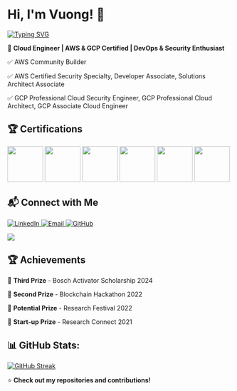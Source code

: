 # Hi, I'm Vuong! 👋

[![Typing SVG](https://readme-typing-svg.demolab.com?font=Fragment&weight=900&size=30&duration=4000&pause=500&width=600&lines=AWS+Community+Builder;Cloud+Engineer;AWS+%7C+GCP+Certified;Security+%7C+DevOps+%7C+GenAI)](https://git.io/typing-svg)


🚀 **Cloud Engineer | AWS & GCP Certified | DevOps & Security Enthusiast**  

✅ AWS Community Builder

✅ AWS Certified Security Specialty, Developer Associate, Solutions Architect Associate 

✅ GCP Professional Cloud Security Engineer, GCP Professional Cloud Architect, GCP Associate Cloud Engineer


## 🏆 Certifications
<p align="left">
  <img src="https://d1.awsstatic.com/training-and-certification/certification-badges/AWS-Certified-Security-Specialty_badge.75ad1e505c0241bdb321f4c4d9abc51c0109c54f.png" height="80">
  <img src="https://d1.awsstatic.com/training-and-certification/certification-badges/AWS-Certified-Developer-Associate_badge.5c083fa855fe82c1cf2d0c8b883c265ec72a17c0.png" height="80">
  <img src="https://d1.awsstatic.com/training-and-certification/certification-badges/AWS-Certified-Solutions-Architect-Associate_badge.3419559c682629072f1eb968d59dea0741772c0f.png" height="80">
  <img src="https://images.credly.com/size/340x340/images/4ea0ec5c-6258-4c26-9282-6ed233c0c7ac/image.png" height="80">
  <img src="https://images.credly.com/size/340x340/images/71c579e0-51fd-4247-b493-d2fa8167157a/image.png" height="80">
  <img src="https://images.credly.com/size/340x340/images/08096465-cbfc-4c3e-93e5-93c5aa61f23e/image.png" height="80">
</p>


## 📬 Connect with Me
<p align="left">
  <a href="https://www.linkedin.com/in/vuongbd2007/" target="_blank">
    <img src="https://img.shields.io/badge/LinkedIn-blue?style=flat-square&logo=linkedin" alt="LinkedIn">
  </a>
  <a href="mailto:vuongbachdoan@gmail.com">
    <img src="https://img.shields.io/badge/Email-red?style=flat-square&logo=gmail&logoColor=white" alt="Email">
  </a>
  <a href="https://github.com/vbachdoan">
    <img src="https://img.shields.io/badge/GitHub-black?style=flat-square&logo=github" alt="GitHub">
  </a>
</p>

![](https://visitor-badge.glitch.me/badge?page_id=vuongbachdoan.vuongbachdoan)


## 🏆 Achievements

🏅 **Third Prize** - Bosch Activator Scholarship 2024

🏅 **Second Prize** - Blockchain Hackathon 2022

🏅 **Potential Prize** - Research Festival 2022 

🏅 **Start-up Prize** - Research Connect 2021  


## 📊 GitHub Stats:
[![GitHub Streak](https://github-readme-streak-stats.herokuapp.com?user=vuongbachdoan&hide_border=true)](https://git.io/streak-stats)


⭐ **Check out my repositories and contributions!**  

